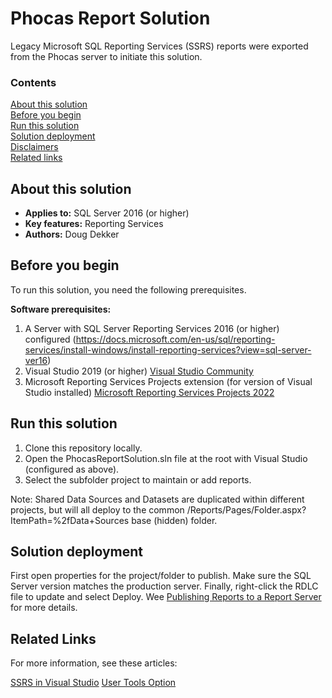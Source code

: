 # Phocas Report Solution
Legacy Microsoft SQL Reporting Services (SSRS) reports were exported from the Phocas server to initiate this solution.

### Contents

[About this solution](#about-this-solution)<br/>
[Before you begin](#before-you-begin)<br/>
[Run this solution](#run-this-solution)<br/>
[Solution deployment](#solution-deployment)<br/>
[Disclaimers](#disclaimers)<br/>
[Related links](#related-links)<br/>


<a name=about-this-solution></a>

## About this solution

- **Applies to:** SQL Server 2016 (or higher) 
- **Key features:** Reporting Services
- **Authors:** Doug Dekker

<a name=before-you-begin></a>

## Before you begin

To run this solution, you need the following prerequisites.

**Software prerequisites:**

1. A Server with SQL Server Reporting Services 2016 (or higher) configured (https://docs.microsoft.com/en-us/sql/reporting-services/install-windows/install-reporting-services?view=sql-server-ver16)
2. Visual Studio 2019 (or higher) [Visual Studio Community](https://visualstudio.microsoft.com/vs/community/)
3. Microsoft Reporting Services Projects extension (for version of Visual Studio installed) [Microsoft Reporting Services Projects 2022](https://marketplace.visualstudio.com/items?itemName=ProBITools.MicrosoftReportProjectsforVisualStudio2022)

<a name=run-this-solution></a>

## Run this solution

<!-- Step by step instructions. Here's a few examples -->

1. Clone this repository locally.
2. Open the PhocasReportSolution.sln file at the root with Visual Studio (configured as above).
3. Select the subfolder project to maintain or add reports.

Note: Shared Data Sources and Datasets are duplicated within different projects, but will all deploy to the common /Reports/Pages/Folder.aspx?ItemPath=%2fData+Sources base (hidden) folder.

<a name=solution-deployment></a>

## Solution deployment

First open properties for the project/folder to publish. Make sure the SQL Server version matches the production server.  Finally, right-click the RDLC file to update and select Deploy. Wee [Publishing Reports to a Report Server](https://docs.microsoft.com/en-us/sql/reporting-services/reports/publishing-reports-to-a-report-server?view=sql-server-ver16) for more details.

## Related Links
<!-- Links to more articles. Remember to delete "en-us" from the link path. -->

For more information, see these articles:

[SSRS in Visual Studio](https://www.sqlservercentral.com/articles/ssrs-in-visual-studio)
[User Tools Option](https://docs.microsoft.com/en-us/sql/reporting-services/tools/design-reporting-services-paginated-reports-with-report-designer-ssrs?view=sql-server-ver16)